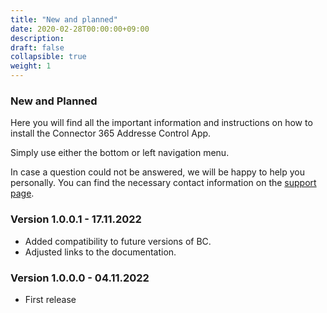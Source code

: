 ```yaml
---
title: "New and planned"
date: 2020-02-28T00:00:00+09:00
description: 
draft: false
collapsible: true
weight: 1
---
```

### New and Planned

Here you will find all the important information and instructions on how to install the Connector 365 Addresse Control App.

Simply use either the bottom or left navigation menu.

In case a question could not be answered, we will be happy to help you personally. You can find the necessary contact information on the [support page](en-us/apps/addressee-control/help-support/).
### Version 1.0.0.1 - 17.11.2022
- Added compatibility to future versions of BC.
- Adjusted links to the documentation.

### Version 1.0.0.0 - 04.11.2022
- First release